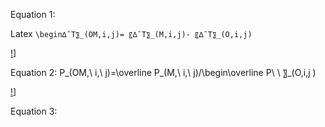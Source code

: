 Equation 1: 

Latex  `\begin∆¯T〗_(OM,i,j)= 〖∆¯T〗_(M,i,j)- 〖∆¯T〗_(O,i,j)`

[!](https://github.com/ChristinaB/pub_bandaragoda_etal_jhm/edit/master/images/Equation1.jpg)]

Equation 2: P_(OM,\ i,\ j)=\overline P_(M,\ i,\ j)/\begin\overline P\ \ 〗_(O,i,j ) 

[!](https://github.com/ChristinaB/pub_bandaragoda_etal_jhm/edit/master/images/Equation2.png)]

Equation 3: 
